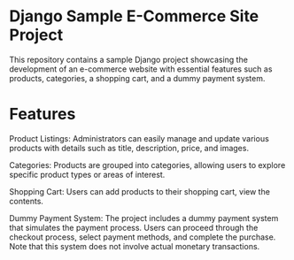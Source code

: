 <h1>Django Sample E-Commerce Site Project</h1>

This repository contains a sample Django project showcasing the development of an e-commerce website with essential features such as products, categories, a shopping cart, and a dummy payment system.

<h1>Features</h1>

Product Listings: Administrators can easily manage and update various products with details such as title, description, price, and images.

Categories: Products are grouped into categories, allowing users to explore specific product types or areas of interest.

Shopping Cart: Users can add products to their shopping cart, view the contents. 

Dummy Payment System: The project includes a dummy payment system that simulates the payment process. Users can proceed through the checkout process, select payment methods, and complete the purchase. Note that this system does not involve actual monetary transactions.
